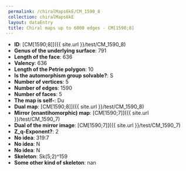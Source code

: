 ```yaml
--- 
 permalink: /chiralMaps6kE/CM_1590_8 
 collection: chiralMaps6kE
 layout: dataEntry
 title: Chiral maps up to 6000 edges - CM[1590;8]
---
```


- **ID**: [CM[1590;8]]({{ site.url }}/test/CM_1590_8)
- **Genus of the underlying surface**: 791
- **Length of the face**: 636
- **Valency**: 636
- **Length of the Petrie polygon**: 10
- **Is the automorphism group solvable?**: S
- **Number of vertices**: 5
- **Number of edges**: 1590
- **Number of faces**: 5
- **The map is self-**: Du
- **Dual map**: [CM[1590;8]]({{ site.url }}/test/CM_1590_8)
- **Mirror (enantihomorphic) map**: [CM[1590;7]]({{ site.url }}/test/CM_1590_7)
- **Dual of the mirror image**: [CM[1590;7]]({{ site.url }}/test/CM_1590_7)
- **Z_q-Exponent?**: 2
- **No idea**:  319:7
- **No idea**: N
- **No idea**: N
- **Skeleton**: Sk(5;2)^159
- **Some other kind of skeleton**: nan
